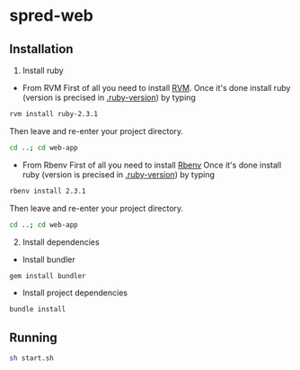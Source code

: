 # spred-web
## Installation
1. Install ruby
  * From RVM
   First of all you need to install [RVM](https://rvm.io/).
   Once it's done install ruby (version is precised in [.ruby-version](https://github.com/SpredCo/web-app/blob/master/.ruby-version)) by typing
   ```bash
   rvm install ruby-2.3.1
   ```
   Then leave and re-enter your project directory.
   ```bash
   cd ..; cd web-app
   ```
  * From Rbenv
   First of all you need to install [Rbenv](https://github.com/rbenv/rbenv)
   Once it's done install ruby (version is precised in [.ruby-version](https://github.com/SpredCo/web-app/blob/master/.ruby-version)) by typing
   ```bash
  rbenv install 2.3.1
   ```
   Then leave and re-enter your project directory.
   ```bash
   cd ..; cd web-app
   ```
2. Install dependencies
  * Install bundler
   ```bash
   gem install bundler
   ```
  * Install project dependencies
   ```bash
   bundle install
   ```
## Running
```bash
sh start.sh
```
